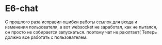 # E6-chat
С прошлого раза исправил ошибки работы ссылок для входа и изменения пользователя, а вот websocket не заработал, как не пытался, он просто не собирается запускаться.
поэтому чат не раюлтает(
Теперь должно все работать с пользователем.
